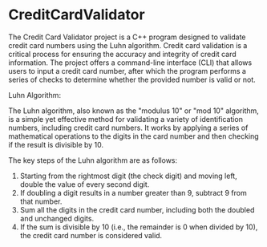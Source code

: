 # CreditCardValidator
The Credit Card Validator project is a C++ program designed to validate credit card numbers using the Luhn algorithm. Credit card validation is a critical process for ensuring the accuracy and integrity of credit card information. The project offers a command-line interface (CLI) that allows users to input a credit card number, after which the program performs a series of checks to determine whether the provided number is valid or not.



Luhn Algorithm:

The Luhn algorithm, also known as the "modulus 10" or "mod 10" algorithm, is a simple yet effective method for validating a variety of identification numbers, including credit card numbers. It works by applying a series of mathematical operations to the digits in the card number and then checking if the result is divisible by 10.

The key steps of the Luhn algorithm are as follows:

1. Starting from the rightmost digit (the check digit) and moving left, double the value of every second digit.
2. If doubling a digit results in a number greater than 9, subtract 9 from that number.
3. Sum all the digits in the credit card number, including both the doubled and unchanged digits.
4. If the sum is divisible by 10 (i.e., the remainder is 0 when divided by 10), the credit card number is considered valid.



